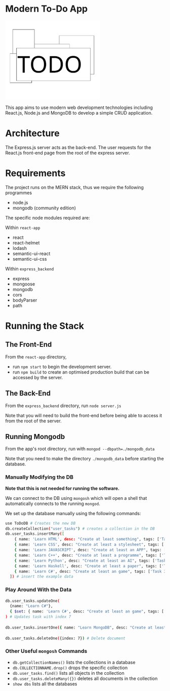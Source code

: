 # Modern To-Do App

<img src="./react_app/public/logo.svg" alt="TODO Logo" width="300"/>

This app aims to use modern web development technologies including React.js, Node.js and MongoDB to develop a simple CRUD application.

# Architecture
The Express.js server acts as the back-end. The user requests for the React.js front-end page from the root of the
express server.
# Requirements
The project runs on the MERN stack, thus we require the following programmes
- node.js
- mongodb (community edition)

The specific node modules required are:

Within ```react-app```
- react
- react-helmet
- lodash
- semantic-ui-react
- semantic-ui-css

Within ```express_backend```
- express
- mongoose
- mongodb
- cors
- bodyParser
- path

# Running the Stack
## The Front-End
From the ```react-app``` directory, 
- run ```npm start``` to begin the development server.
- run ```npm build``` to create an optimised production build that can be accessed by the server.
##  The Back-End
From the ```express_backend``` directory, run ```node server.js```

Note that you will need to build the front-end before being able to access it from the root of the server.

## Running Mongodb
From the app's root directory, run with
```mongod --dbpath=./mongodb_data```

Note that you need to make the directory ```./mongodb_data``` before starting the database.

### Manually Modifying the DB

__Note that this is not needed for running the software.__

We can connect to the DB using ```mongosh``` which will open a shell that automatically connects to the running ```mongod```.

We set up the database manually using the following commands:
```bash
use ToDoDB # Creates the new DB
db.createCollection("user_tasks") # creates a collection in the DB
db.user_tasks.insertMany([
    { name: 'Learn HTML', desc: "Create at least something", tags: ['Task 1.1', 'Task 1.2', "Brandon", "Hello", "hello"], taskStatus: "Not Started" },
    { name: 'Learn CSS', desc: "Create at least a stylesheet", tags: ['Task 2.1', 'Task 2.2'], taskStatus: "In Progress" },
    { name: 'Learn JAVASCRIPT', desc: "Create at least an APP", tags: ['Task 3.1', 'Task 3.2'], taskStatus: "Completed" },
    { name: 'Learn C++', desc: "Create at least a programme", tags: ['Task 3.1', 'Task 3.2'], taskStatus: "Completed" },
    { name: 'Learn Python', desc: "Create at least an AI", tags: ['Task 3.1', 'Task 3.2'], taskStatus: "Completed" },
    { name: 'Learn Haskell', desc: "Create at least a paper", tags: ['Task 3.1', 'Task 3.2'], taskStatus: "Completed" },
    { name: 'Learn C#', desc: "Create at least an game", tags: ['Task 3.1', 'Task 3.2'], taskStatus: "Completed" },
  ]) # insert the example data
```
### Play Around With the Data
```bash
db.user_tasks.updateOne(
  {name: "Learn C#"},
  { $set: { name: 'Learn C#', desc: "Create at least an game", tags: ['Task 3.1', 'Task 3.2'], taskStatus: "Not Started" }}
) # Updates task with index 7

db.user_tasks.insertOne({ name: "Learn MongoDB", desc: "Create at least a database", tags: ["database", "nosql"], taskStatus: "In Progress"}) # Insert a new document

db.user_tasks.deleteOne({index: 7}) # Delete document
```

### Other Useful ```mongosh``` Commands
- ```db.getCollectionNames()``` lists the collections in a database
- ```db.COLLECTIONNAME.drop()``` drops the specific collection
- ```db.user_tasks.find()``` lists all objects in the collection
- ```db.user_tasks.deleteMany({})``` deletes all documents in the collection
- ```show dbs``` lists all the databases
